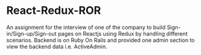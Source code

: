 # React-Redux-ROR
An assignment for the interview of one of the company to build Sign-in/Sign-up/Sign-out pages on Reactjs using Redux by handling different scenarios. Backend is on Ruby On Rails and provided one admin section to view the backend data i.e. ActiveAdmin.
